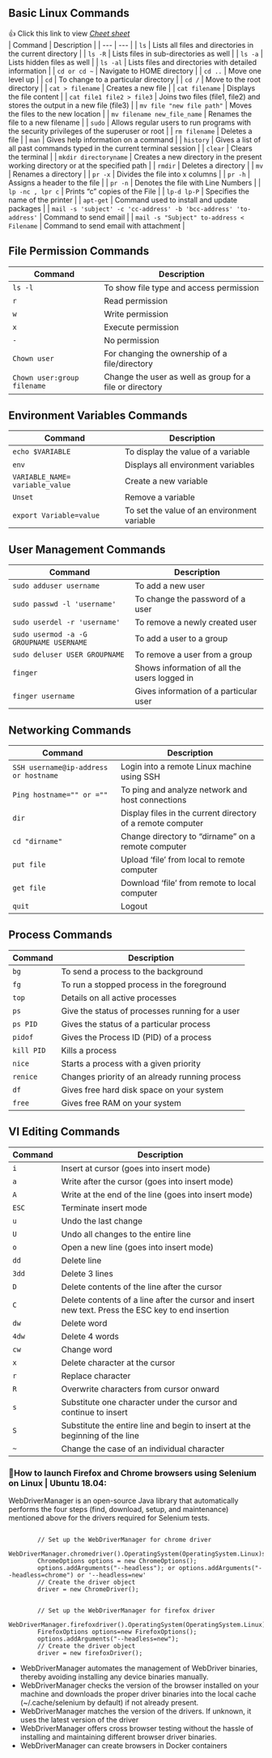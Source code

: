 
## Basic Linux Commands
:+1: Click this link to view <a href="https://github.com/venkywarriors/Generic-functions-Selenium-java/blob/master/linux-commands-cheat-sheet-pdf.pdf" title="Click here to view Cheet sheet">*Cheet sheet* </a><br>
| Command | Description |
| --- | --- |
| `ls` | Lists all files and directories in the current directory |
| `ls -R` | Lists files in sub-directories as well |
| `ls -a` | Lists hidden files as well |
| `ls -al` | Lists files and directories with detailed information |
| `cd or cd ~` | Navigate to HOME directory |
| `cd ..` | Move one level up |
| `cd` | To change to a particular directory |
| `cd /` | Move to the root directory |
| `cat > filename` | Creates a new file |
| `cat filename` | Displays the file content |
| `cat file1 file2 > file3` | Joins two files (file1, file2) and stores the output in a new file (file3) |
| `mv file "new file path"` | Moves the files to the new location |
| `mv filename new_file_name` | Renames the file to a new filename |
| `sudo` | Allows regular users to run programs with the security privileges of the superuser or root |
| `rm filename` | Deletes a file |
| `man` | Gives help information on a command |
| `history` | Gives a list of all past commands typed in the current terminal session |
| `clear` | Clears the terminal |
| `mkdir directoryname` | Creates a new directory in the present working directory or at the specified path |
| `rmdir` | Deletes a directory |
| `mv` | Renames a directory |
| `pr -x` | Divides the file into x columns |
| `pr -h` | Assigns a header to the file |
| `pr -n` | Denotes the file with Line Numbers |
| `lp -nc , lpr c` | Prints “c” copies of the File |
| `lp-d lp-P` | Specifies the name of the printer |
| `apt-get` | Command used to install and update packages |
| `mail -s 'subject' -c 'cc-address' -b 'bcc-address' 'to-address'` | Command to send email |
| `mail -s "Subject" to-address < Filename` | Command to send email with attachment |

## File Permission Commands

| Command | Description |
| --- | --- |
| `ls -l` | To show file type and access permission |
| `r` | Read permission |
| `w` | Write permission |
| `x` | Execute permission |
| `-` | No permission |
| `Chown user` | For changing the ownership of a file/directory |
| `Chown user:group filename` | Change the user as well as group for a file or directory |

## Environment Variables Commands

| Command | Description |
| --- | --- |
| `echo $VARIABLE` | To display the value of a variable |
| `env` | Displays all environment variables |
| `VARIABLE_NAME= variable_value` | Create a new variable |
| `Unset` | Remove a variable |
| `export Variable=value` | To set the value of an environment variable |

## User Management Commands

| Command | Description |
| --- | --- |
| `sudo adduser username` | To add a new user |
| `sudo passwd -l 'username'` | To change the password of a user |
| `sudo userdel -r 'username'` | To remove a newly created user |
| `sudo usermod -a -G GROUPNAME USERNAME` | To add a user to a group |
| `sudo deluser USER GROUPNAME` | To remove a user from a group |
| `finger` | Shows information of all the users logged in |
| `finger username` | Gives information of a particular user |

## Networking Commands

| Command | Description |
| --- | --- |
| `SSH username@ip-address or hostname` | Login into a remote Linux machine using SSH |
| `Ping hostname="" or =""` | To ping and analyze network and host connections |
| `dir` | Display files in the current directory of a remote computer |
| `cd "dirname"` | Change directory to “dirname” on a remote computer |
| `put file` | Upload ‘file’ from local to remote computer |
| `get file` | Download ‘file’ from remote to local computer |
| `quit` | Logout |

## Process Commands

| Command | Description |
| --- | --- |
| `bg` | To send a process to the background |
| `fg` | To run a stopped process in the foreground |
| `top` | Details on all active processes |
| `ps` | Give the status of processes running for a user |
| `ps PID` | Gives the status of a particular process |
| `pidof` | Gives the Process ID (PID) of a process |
| `kill PID` | Kills a process |
| `nice` | Starts a process with a given priority |
| `renice` | Changes priority of an already running process |
| `df` | Gives free hard disk space on your system |
| `free` | Gives free RAM on your system |

## VI Editing Commands

| Command | Description |
| --- | --- |
| `i` | Insert at cursor (goes into insert mode) |
| `a` | Write after the cursor (goes into insert mode) |
| `A` | Write at the end of the line (goes into insert mode) |
| `ESC` | Terminate insert mode |
| `u` | Undo the last change |
| `U` | Undo all changes to the entire line |
| `o` | Open a new line (goes into insert mode) |
| `dd` | Delete line |
| `3dd` | Delete 3 lines |
| `D` | Delete contents of the line after the cursor |
| `C` | Delete contents of a line after the cursor and insert new text. Press the ESC key to end insertion |
| `dw` | Delete word |
| `4dw` | Delete 4 words |
| `cw` | Change word |
| `x` | Delete character at the cursor |
| `r` | Replace character |
| `R` | Overwrite characters from cursor onward |
| `s` | Substitute one character under the cursor and continue to insert |
| `S` | Substitute the entire line and begin to insert at the beginning of the line |
| `~` | Change the case of an individual character |

### :dart:How to launch Firefox and Chrome browsers using Selenium on Linux | Ubuntu 18.04:
WebDriverManager is an open-source Java library that automatically performs the four steps (find, download, setup, and maintenance) mentioned above for the drivers required for Selenium tests.
```

        // Set up the WebDriverManager for chrome driver
        WebDriverManager.chromedriver().OperatingSystem(OperatingSystem.Linux)setup();
        ChromeOptions options = new ChromeOptions();
        options.addArguments("--headless"); or options.addArguments("--headless=chrome") or '--headless=new'
        // Create the driver object
        driver = new ChromeDriver();

```
```

        // Set up the WebDriverManager for firefox driver
        WebDriverManager.firefoxdriver().OperatingSystem(OperatingSystem.Linux)setup();
        FirefoxOptions options=new FirefoxOptions();
        options.addArguments("--headless=new");
        // Create the driver object
        driver = new firefoxDriver();

```
* WebDriverManager automates the management of WebDriver binaries, thereby avoiding installing any device binaries manually.
* WebDriverManager checks the version of the browser installed on your machine and downloads the proper driver binaries into the local cache (~/.cache/selenium by default) if not already present.
* WebDriverManager matches the version of the drivers. If unknown, it uses the latest version of the driver
* WebDriverManager offers cross browser testing without the hassle of installing and maintaining different browser driver binaries.
* WebDriverManager can create browsers in Docker containers
